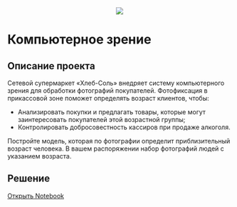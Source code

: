 <div id="header" align="center">
  <img src="https://www.nanonewsnet.ru/files/users/u3/2017/02/c5b4d968e0aa46c2a2fde270c8d06b99.jpg"/>
</div>

# Компьютерное зрение
## Описание проекта

Сетевой супермаркет «Хлеб-Соль» внедряет систему компьютерного зрения для обработки фотографий покупателей. Фотофиксация в прикассовой зоне поможет определять возраст клиентов, чтобы:
- Анализировать покупки и предлагать товары, которые могут заинтересовать покупателей этой возрастной группы;
- Контролировать добросовестность кассиров при продаже алкоголя.

Постройте модель, которая по фотографии определит приблизительный возраст человека. В вашем распоряжении набор фотографий людей с указанием возраста.

## Решение
[Открыть Notebook](./Компьютерное-зрение.ipynb)

